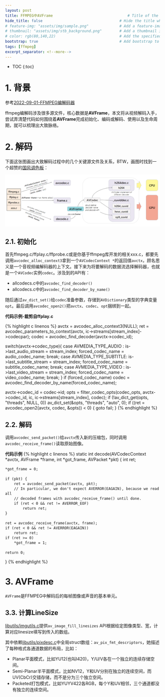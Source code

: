 ```yaml
---
layout: post
title: FFMPEG中AVFrame                                  # Title of the page
hide_title: false                                   # Hide the title when displaying the post, but shown in lists of posts
# feature-img: "assets/img/sample.png"              # Add a feature-image to the post
# thumbnail: "assets/img/stb_background.png"        # Add a thumbnail image on blog view
# color: rgb(80,140,22)                             # Add the specified color as feature image, and change link colors in post
bootstrap: true                                     # Add bootstrap to the page
tags: [ffmpeg]
excerpt_separator: <!--more-->
---
```


<!--more-->
* TOC
{:toc}

# 1. 背景

参考[2022-09-01-FFMPEG编解码器]()

ffmpeg编解码涉及很多源文件，核心数据是**AVFrame**，本文将从视频解码入手，尝试弄清楚代码如何围绕着**AVFrame**完成初始化、编码或解码、使用以及生命周期，就可以梳理出大致脉络。

# 2. 解码

下面这张图画出大致解码过程中的几个关键源文件及关系，BTW，画图时找到一个超赞的[国风调色板](http://color.xunmi.cool)：

![](/assets/img/post/2022-09-01-ffmpeg-avframe/ffmpeg_decoder.png)

## 2.1. 初始化

首先ffmpeg.c/ffplay.c/ffprobe.c或是你基于ffmpeg库开发的相关xxx.c，都要先调用`avcodec_alloc_context3`拿到一个`AVCodecContext *`的返回值`avctx`，顾名思义是一个音视频编解码器的上下文。接下来为将要解码的数据流选择解码器，也就是一个`AVCodec`实例`codec`。涉及到的API有：

* allcodecs.c中的`avcodec_find_decoder()`
* allcodecs.c中的`avcodec_find_decoder_by_name()`

随后通过`av_dict_set()`给`codec`准备参数，存储到`AVDictionary`类型的字典变量`opt`。最后调用`avcodec_open2()`把`avctx`、`codec`、`opt`捆绑到一起。

**代码示例-裁剪自ffplay.c**

{% highlight c linenos %}
avctx = avcodec_alloc_context3(NULL);
ret = avcodec_parameters_to_context(avctx, ic->streams[stream_index]->codecpar);
codec = avcodec_find_decoder(avctx->codec_id);

switch(avctx->codec_type){
    case AVMEDIA_TYPE_AUDIO   : is->last_audio_stream    = stream_index; forced_codec_name =    audio_codec_name; break;
    case AVMEDIA_TYPE_SUBTITLE: is->last_subtitle_stream = stream_index; forced_codec_name = subtitle_codec_name; break;
    case AVMEDIA_TYPE_VIDEO   : is->last_video_stream    = stream_index; forced_codec_name =    video_codec_name; break;
}
if (forced_codec_name)
    codec = avcodec_find_decoder_by_name(forced_codec_name);

avctx->codec_id = codec->id;
opts = filter_codec_opts(codec_opts, avctx->codec_id, ic, ic->streams[stream_index], codec);
if (!av_dict_get(opts, "threads", NULL, 0))
    av_dict_set(&opts, "threads", "auto", 0);
if ((ret = avcodec_open2(avctx, codec, &opts)) < 0) {
    goto fail;
}
{% endhighlight %}

## 2.2. 解码

调用`avcodec_send_packet()`给`avctx`传入新的压缩包，同时调用`avcodec_receive_frame()`读取原始图像。

**代码示例**
{% highlight c linenos %}
static int decode(AVCodecContext *avctx, AVFrame *frame, int *got_frame, AVPacket *pkt)
{
    int ret;

    *got_frame = 0;

    if (pkt) {
        ret = avcodec_send_packet(avctx, pkt);
        // In particular, we don't expect AVERROR(EAGAIN), because we read all
        // decoded frames with avcodec_receive_frame() until done.
        if (ret < 0 && ret != AVERROR_EOF)
            return ret;
    }

    ret = avcodec_receive_frame(avctx, frame);
    if (ret < 0 && ret != AVERROR(EAGAIN))
        return ret;
    if (ret >= 0)
        *got_frame = 1;

    return 0;
}
{% endhighlight %}

# 3. AVFrame

`AVFrame`是FFMPEG中解码后的每帧图像或声音的基本单元。

## 3.3. 计算LineSize

[libutils/imgutils.c](https://github.com/FFmpeg/FFmpeg/blob/n4.4.2/libavutil/imgutils.c)提供`av_image_fill_linesizes` API根据给定图像类型、宽，计算对应linesize填写到传入的数组。

其中依赖[libutils/pixdesc.c](https://github.com/FFmpeg/FFmpeg/blob/n4.4.2/libavutil/pixdesc.c)中全局struct数组：`av_pix_fmt_descriptors`，她描述了每种格式各通道数据的布局，比如：

* Planar平面模式，比如YU12(也叫I420)，Y/U/V各在一个独立的连续存储空间。
* Semi-Planar半平面模式，比如NV12，Y和UV分别在独立的连续空间，而UV(CbCr)交错存储，而不是分为三个独立空间。
* Packeted打包模式，比如YUYV422各RGB，每个Y和UV相邻，三个通道都没有独立的连续空间。